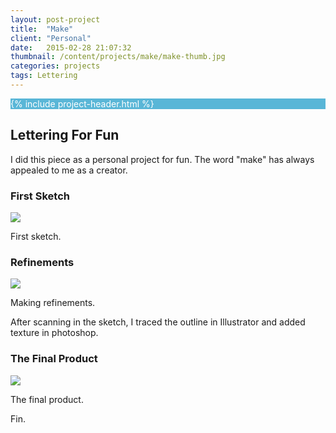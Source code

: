 ```yaml
---
layout: post-project
title:  "Make"
client: "Personal"
date:   2015-02-28 21:07:32
thumbnail: /content/projects/make/make-thumb.jpg
categories: projects
tags: Lettering
---
```


<section class="post-header__wrapper" style="background-color: #59B6D7; color: #FFFFFF;">
	{% include project-header.html %}
</section>

<section class="grey--light">
<h2>Lettering For Fun</h2>
<p>I did this piece as a personal project for fun. The word "make" has always appealed to me as a creator.</p>
</section>

<section>
<h3>First Sketch</h3>
<img src="{{ site.baseurl }}/content/projects/make/make-scan.jpg" />
<p class="caption">First sketch.</p>
</section>

<section class="grey--light">
<h3>Refinements</h3>
<img src="{{ site.baseurl }}/content/projects/make/make-process.gif" />
<p class="caption">Making refinements.</p>
<p>After scanning in the sketch, I traced the outline in Illustrator and added texture in photoshop.</p>
</section>

<section>
<h3>The Final Product</h3>
<img src="{{ site.baseurl }}/content/projects/make/make.jpg" />
<p class="caption">The final product.</p>
<p>Fin.</p>
</section>
